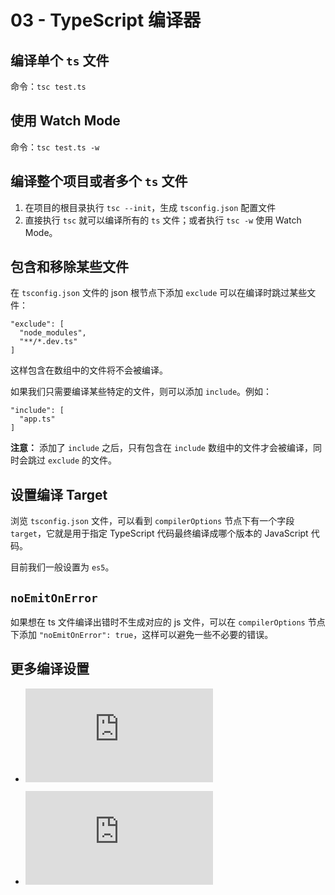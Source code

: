 # 03 - TypeScript 编译器

## 编译单个 `ts` 文件

命令：`tsc test.ts`

## 使用 Watch Mode

命令：`tsc test.ts -w`

## 编译整个项目或者多个 `ts` 文件

1. 在项目的根目录执行 `tsc --init`，生成 `tsconfig.json` 配置文件
2. 直接执行 `tsc` 就可以编译所有的 `ts` 文件；或者执行 `tsc -w` 使用 Watch Mode。

## 包含和移除某些文件

在 `tsconfig.json` 文件的 json 根节点下添加 `exclude` 可以在编译时跳过某些文件：

```
"exclude": [
  "node_modules",
  "**/*.dev.ts"
]
```

这样包含在数组中的文件将不会被编译。

如果我们只需要编译某些特定的文件，则可以添加 `include`。例如：

```
"include": [
  "app.ts"
]
```

**注意：** 添加了 `include` 之后，只有包含在 `include` 数组中的文件才会被编译，同时会跳过 `exclude` 的文件。

## 设置编译 Target

浏览 `tsconfig.json` 文件，可以看到 `compilerOptions` 节点下有一个字段 `target`，它就是用于指定 TypeScript 代码最终编译成哪个版本的 JavaScript 代码。

目前我们一般设置为 `es5`。

## `noEmitOnError`

如果想在 ts 文件编译出错时不生成对应的 js 文件，可以在 `compilerOptions` 节点下添加 `"noEmitOnError": true`，这样可以避免一些不必要的错误。

## 更多编译设置

- ![tsconfig.json](https://www.typescriptlang.org/docs/handbook/tsconfig-json.html)

- ![Compiler Options](https://www.typescriptlang.org/docs/handbook/compiler-options.html)
